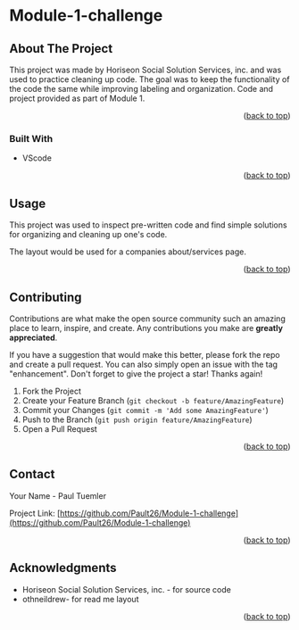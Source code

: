 # Module-1-challenge

<!-- ABOUT THE PROJECT -->
## About The Project

This project was made by Horiseon Social Solution Services, inc. and was used to practice cleaning up code.
The goal was to keep the functionality of the code the same while improving labeling and organization. 
Code and project provided as part of Module 1.

<p align="right">(<a href="#readme-top">back to top</a>)</p>



### Built With

* VScode

<p align="right">(<a href="#readme-top">back to top</a>)</p>


<!-- USAGE EXAMPLES -->
## Usage

This project was used to inspect pre-written code and find simple solutions
for organizing and cleaning up one's code.

The layout would be used for a companies about/services page.

<p align="right">(<a href="#readme-top">back to top</a>)</p>


<!-- CONTRIBUTING -->
## Contributing

Contributions are what make the open source community such an amazing place to learn, inspire, and create. Any contributions you make are **greatly appreciated**.

If you have a suggestion that would make this better, please fork the repo and create a pull request. You can also simply open an issue with the tag "enhancement".
Don't forget to give the project a star! Thanks again!

1. Fork the Project
2. Create your Feature Branch (`git checkout -b feature/AmazingFeature`)
3. Commit your Changes (`git commit -m 'Add some AmazingFeature'`)
4. Push to the Branch (`git push origin feature/AmazingFeature`)
5. Open a Pull Request

<p align="right">(<a href="#readme-top">back to top</a>)</p>


<!-- CONTACT -->
## Contact

Your Name - Paul Tuemler

Project Link: [https://github.com/Pault26/Module-1-challenge](https://github.com/Pault26/Module-1-challenge)

<p align="right">(<a href="#readme-top">back to top</a>)</p>



<!-- ACKNOWLEDGMENTS -->
## Acknowledgments

* Horiseon Social Solution Services, inc. - for source code
* othneildrew- for read me layout

<p align="right">(<a href="#readme-top">back to top</a>)</p>

